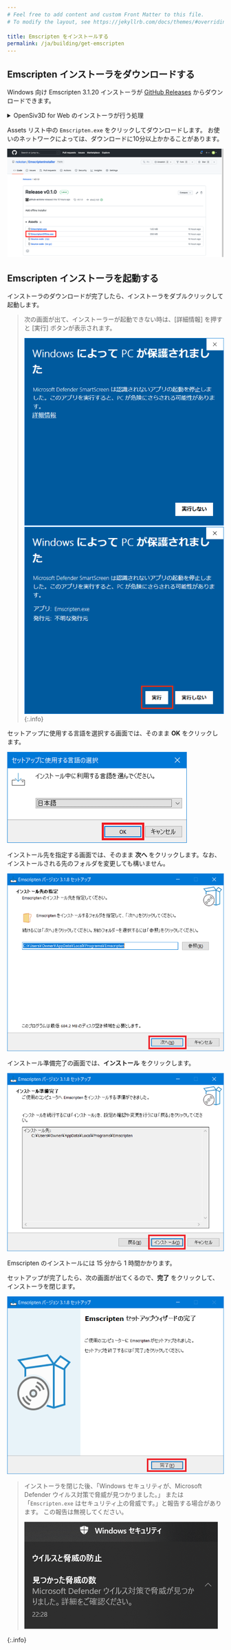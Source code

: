 ```yaml
---
# Feel free to add content and custom Front Matter to this file.
# To modify the layout, see https://jekyllrb.com/docs/themes/#overriding-theme-defaults

title: Emscripten をインストールする
permalink: /ja/building/get-emscripten
---
```


## Emscripten インストーラをダウンロードする

Windows 向け Emscripten 3.1.20 インストーラが [GitHub Releases](https://github.com/nokotan/EmscriptenInstaller/releases/latest) からダウンロードできます。

<details markdown="block"><summary>OpenSiv3D for Web のインストーラが行う処理</summary>

インストーラは次のツールをお使いの開発環境にダウンロードします。

- Emscripten 3.1.20
- Clang Compiler Front End
- Node
- Python

</details>

Assets リスト中の `Emscripten.exe` をクリックしてダウンロードします。
お使いのネットワークによっては、ダウンロードに10分以上かかることがあります。

![EmscriptenInstallerGitHub](/assets/img/building/install-emscripten/EmscriptenInstallerGitHub.png)

## Emscripten インストーラを起動する

インストーラのダウンロードが完了したら、インストーラをダブルクリックして起動します。

> 次の画面が出て、インストーラーが起動できない時は、\[詳細情報\] を押すと \[実行\] ボタンが表示されます。
>
> ![SmartScreen1](/assets/img/building/install-siv3d/SmartScreenGuard1.png)
> ![SmartScreen2](/assets/img/building/install-emscripten/smart-screen-guard-again.png)
{:.info}

セットアップに使用する言語を選択する画面では、そのまま **OK** をクリックします。

![EmscriptenInstaller1.png](/assets/img/building/install-emscripten/EmscriptenInstaller1.png)

インストール先を指定する画面では、そのまま **次へ** をクリックします。なお、インストールされる先のフォルダを変更しても構いません。

![EmscriptenInstaller2.png](/assets/img/building/install-emscripten/EmscriptenInstaller2.png)

インストール準備完了の画面では、**インストール** をクリックします。

![EmscriptenInstaller3.png](/assets/img/building/install-emscripten/EmscriptenInstaller3.png)

Emscripten のインストールには 15 分から 1 時間かかります。

セットアップが完了したら、次の画面が出てくるので、**完了** をクリックして、インストーラを閉じます。

![EmscriptenInstaller4.png](/assets/img/building/install-emscripten/EmscriptenInstaller4.png)

>
> インストーラを閉じた後、「Windows セキュリティが、Microsoft Defender ウイルス対策で脅威が見つかりました。」
> または「`Emscripten.exe` はセキュリティ上の脅威です。」と報告する場合があります。
> この報告は無視してください。
>
> ![EmscriptenInstaller5.png](/assets/img/building/install-emscripten/EmscriptenInstaller5.png)
>
{:.info}
